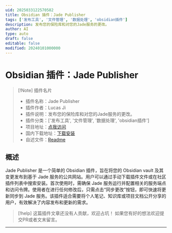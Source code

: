 ```yaml
---
uid: 2025033122570582
title: Obsidian 插件：Jade Publisher
tags: ['发布工具', '文件管理', '数据处理', 'obsidian插件']
description: 发布您的保险库和对您的Jade服务的更改。
author: AI
type: auto
draft: false
editable: false
modified: 20240101000000
---
```


# Obsidian 插件：Jade Publisher

> [!Note] 插件名片
> - 插件名称：Jade Publisher
> - 插件作者：Lucas Ji
> - 插件说明：发布您的保险库和对您的Jade服务的更改。
> - 插件分类：['发布工具', '文件管理', '数据处理', 'obsidian插件']
> - 项目地址：[点我访问](https://github.com/LucasJi/jade-publisher)
> - 国内下载地址：[下载安装](https://pkmer.cn/products/plugin/pluginMarket/?jade-publisher)
> - 自述文件：[Readme](https://ghproxy.net/https://raw.githubusercontent.com/LucasJi/jade-publisher/master/README.md)



## 概述

Jade Publisher 是一个简单的 Obsidian 插件，旨在将您的 Obsidian vault 及其变更发布到基于 Jade 服务的公共网站。用户可以通过手动下载插件文件或在社区插件列表中搜索安装。首次使用时，需确保 Jade 服务运行并配置相关的服务端点和访问令牌。使用者在进行任何修改后，只需点击“同步更改”按钮，即可快速将更新同步到 Jade 服务。该插件适合需要将个人笔记、知识库或项目文档公开分享的用户，有效解决了内容发布和更新的需求。


> [!help] 
> 这篇插件文章还没有人贡献，欢迎占坑！
> 如果您有好的想法欢迎提交PR或者文末留言。
> 

---



